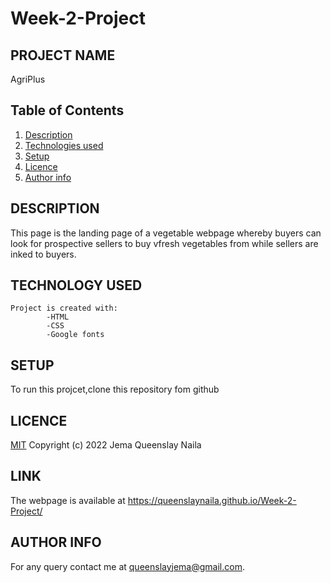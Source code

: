 # Week-2-Project

## PROJECT NAME

AgriPlus

## Table of Contents

1. [Description](#description)
2. [Technologies used](#technology-used)
3. [Setup](#setup)
4. [Licence](#licence)
5. [Author info](#author-info)

## DESCRIPTION

This page is the landing page of a vegetable webpage whereby buyers can look for prospective sellers to buy vfresh vegetables from while sellers are inked to buyers.

## TECHNOLOGY USED

    Project is created with:
            -HTML
            -CSS
            -Google fonts

## SETUP

To run this projcet,clone this repository fom github

## LICENCE

[MIT](LICENCE)
Copyright (c) 2022 Jema Queenslay Naila

## LINK

The webpage is available at https://queenslaynaila.github.io/Week-2-Project/

## AUTHOR INFO

For any query contact me at queenslayjema@gmail.com.
